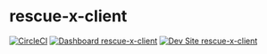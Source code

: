 # rescue-x-client

[![CircleCI](https://circleci.com/gh/zachberglund/rescue-x-client.svg?style=shield)](https://circleci.com/gh/zachberglund/rescue-x-client)
[![Dashboard rescue-x-client](https://img.shields.io/badge/dashboard-rescue_x_client-yellow.svg)](https://dashboard.pantheon.io/sites/387ac678-32a0-4241-b101-f1ac9e17bf3b#dev/code)
[![Dev Site rescue-x-client](https://img.shields.io/badge/site-rescue_x_client-blue.svg)](http://dev-rescue-x-client.pantheonsite.io/)
